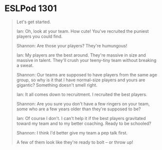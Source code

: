 # ESLPod 1301

>Let's get started.
>
>Ian: Oh, look at your team. How cute! You've recruited the puniest players you could find.
>
>Shannon: Are those your players? They're humungous!
>
>Ian: My players are the best around. They're massive in size and massive in talent. They'll crush your teeny-tiny team without breaking a sweat.
>
>Shannon: Our teams are supposed to have players from the same age group, so why is it that I have normal-size players and yours are gigantic? Something doesn't smell right.
>
>Ian: It all comes down to recruitment. I recruited the best players.
>
>Shannon: Are you sure you don't have a few ringers on your team, some who are a few years older than they're supposed to be?
>
>Ian: Of course I don't. I can't help it if the best players gravitated toward my team and to my better coaching. Ready to be schooled?
>
>Shannon: I think I'd better give my team a pep talk first.
>
>A few of them look like they're ready to bolt – or throw up!